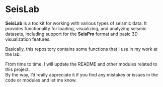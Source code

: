 # SeisLab

**SeisLab** is a toolkit for working with various types of seismic data. It provides functionality for loading, visualizing, and analyzing seismic datasets, including support for the **SeisPro** format and basic 3D visualization features.

Basically, this repository contains some functions that I use in my work at the lab.

From time to time, I will update the README and other modules related to this project.  
By the way, I’d really appreciate it if you find any mistakes or issues in the code or modules and let me know.
